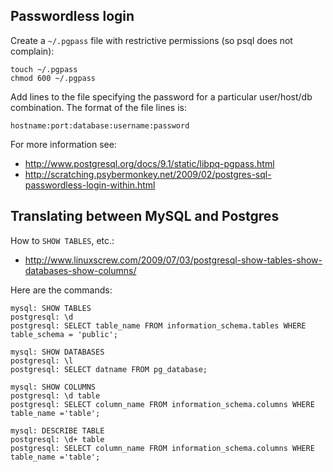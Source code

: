 

## Passwordless login

Create a `~/.pgpass` file with restrictive permissions (so psql does not
complain):

    touch ~/.pgpass
    chmod 600 ~/.pgpass

Add lines to the file specifying the password for a particular user/host/db
combination.  The format of the file lines is:

    hostname:port:database:username:password

For more information see:

- http://www.postgresql.org/docs/9.1/static/libpq-pgpass.html
- http://scratching.psybermonkey.net/2009/02/postgres-sql-passwordless-login-within.html


## Translating between MySQL and Postgres

How to `SHOW TABLES`, etc.:

- http://www.linuxscrew.com/2009/07/03/postgresql-show-tables-show-databases-show-columns/

Here are the commands:

    mysql: SHOW TABLES
    postgresql: \d
    postgresql: SELECT table_name FROM information_schema.tables WHERE table_schema = 'public';

    mysql: SHOW DATABASES
    postgresql: \l
    postgresql: SELECT datname FROM pg_database;

    mysql: SHOW COLUMNS
    postgresql: \d table
    postgresql: SELECT column_name FROM information_schema.columns WHERE table_name ='table';

    mysql: DESCRIBE TABLE
    postgresql: \d+ table
    postgresql: SELECT column_name FROM information_schema.columns WHERE table_name ='table';
